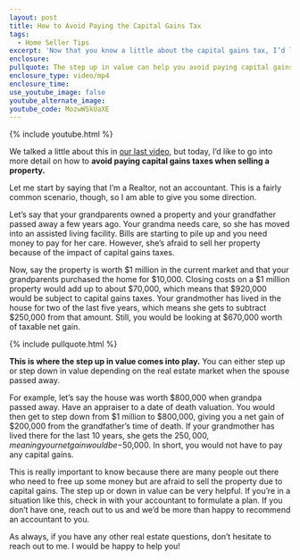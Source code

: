 ```yaml
---
layout: post
title: How to Avoid Paying the Capital Gains Tax
tags:
  - Home Seller Tips
excerpt: 'Now that you know a little about the capital gains tax, I’d like to discuss how to avoid paying up the capital gains tax, especially if your grandparents or parents need money for assisted living.'
enclosure:
pullquote: The step up in value can help you avoid paying capital gains tax.
enclosure_type: video/mp4
enclosure_time:
use_youtube_image: false
youtube_alternate_image:
youtube_code: MozwWSkUaXE
---
```



{% include youtube.html %}

We talked a little about this in [our last video](http://daveknightsells.com/how-to-negate-capital-gains-taxes-when-selling-a-property.html), but today, I’d like to go into more detail on how to **avoid paying capital gains taxes when selling a property.**

Let me start by saying that I’m a Realtor, not an accountant. This is a fairly common scenario, though, so I am able to give you some direction.

Let’s say that your grandparents owned a property and your grandfather passed away a few years ago. Your grandma needs care, so she has moved into an assisted living facility. Bills are starting to pile up and you need money to pay for her care. However, she’s afraid to sell her property because of the impact of capital gains taxes.

Now, say the property is worth $1 million in the current market and that your grandparents purchased the home for $10,000. Closing costs on a $1 million property would add up to about $70,000, which means that $920,000 would be subject to capital gains taxes. Your grandmother has lived in the house for two of the last five years, which means she gets to subtract $250,000 from that amount. Still, you would be looking at $670,000 worth of taxable net gain.

{% include pullquote.html %}

**This is where the step up in value comes into play.** You can either step up or step down in value depending on the real estate market when the spouse passed away.

For example, let’s say the house was worth $800,000 when grandpa passed away. Have an appraiser to a date of death valuation. You would then get to step down from $1 million to $800,000, giving you a net gain of $200,000 from the grandfather’s time of death. If your grandmother has lived there for the last 10 years, she gets the $250,000, meaning your net gain would be -$50,000. In short, you would not have to pay any capital gains.

This is really important to know because there are many people out there who need to free up some money but are afraid to sell the property due to capital gains. The step up or down in value can be very helpful. If you’re in a situation like this, check in with your accountant to formulate a plan. If you don’t have one, reach out to us and we’d be more than happy to recommend an accountant to you.

As always, if you have any other real estate questions, don’t hesitate to reach out to me. I would be happy to help you!